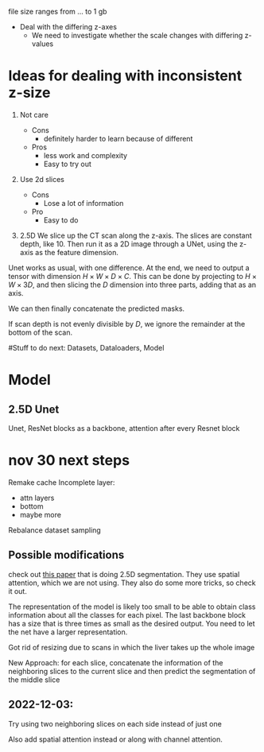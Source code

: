 file size ranges from ... to 1 gb

* Deal with the differing z-axes
    * We need to investigate whether the scale changes with differing z-values

# Ideas for dealing with inconsistent z-size
1. Not care
    * Cons 
        * definitely harder to learn because of different
    * Pros
        * less work and complexity
        * Easy to try out

2. Use 2d slices
    * Cons
        * Lose a lot of information
    * Pro
        * Easy to do

3. 2.5D
We slice up the CT scan along the z-axis. The slices are constant depth, like 10. Then run it as a 2D image through a UNet, using the z-axis as the feature dimension. 

Unet works as usual, with one difference. At the end, we need to output a tensor with dimension $H \times W \times D \times C$. This can be done by projecting to $H \times W \times 3D$, and then slicing the $D$ dimension into three parts, adding that as an axis.

We can then finally concatenate the predicted masks.

If scan depth is not evenly divisible by $D$, we ignore the remainder at the bottom of the scan.


#Stuff to do next:
    Datasets, Dataloaders, Model 


# Model

## 2.5D Unet

Unet, ResNet blocks as a backbone, attention after every Resnet block

# nov 30 next steps
Remake cache
Incomplete layer:
* attn layers
* bottom
* maybe more

Rebalance dataset sampling

## Possible modifications
check out [this paper](https://www.sciencedirect.com/science/article/pii/S0925231222000650) that is doing 2.5D segmentation. They use spatial attention, which we are not using. They also do some more tricks, so check it out. 

The representation of the model is likely too small to be able to obtain class information about all the classes for each pixel. The last backbone block has a size that is three times as small as the desired output. You need to let the net have a larger representation.


Got rid of resizing due to scans in which the liver takes up the whole image 

New Approach: for each slice, concatenate the information of the neighboring slices to the current slice and then predict the segmentation of the middle slice


## 2022-12-03:
Try using two neighboring slices on each side instead of just one

Also add spatial attention instead or along with channel attention. 


